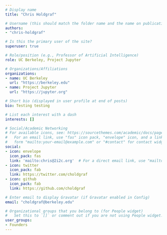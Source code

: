 ```yaml
---
# Display name
title: "Chris Holdgraf"

# Username (this should match the folder name and the name on publications)
authors:
- "chris-holdgraf"

# Is this the primary user of the site?
superuser: true

# Role/position (e.g., Professor of Artificial Intelligence)
role: UC Berkeley, Project Jupyter

# Organizations/Affiliations
organizations:
- name: UC Berkeley
  url: "https://berkeley.edu"
- name: Project Jupyter
  url: "https://jupyter.org"

# Short bio (displayed in user profile at end of posts)
bio: Testing testing

# List each interest with a dash
interests: []

# Social/Academic Networking
# For available icons, see: https://sourcethemes.com/academic/docs/page-builder/#icons
#   For an email link, use "fas" icon pack, "envelope" icon, and a link in the
#   form "mailto:your-email@example.com" or "#contact" for contact widget.
social:
- icon: envelope
  icon_pack: fas
  link: 'mailto:chris@2i2c.org'  # For a direct email link, use "mailto:test@example.org".
- icon: twitter
  icon_pack: fab
  link: https://twitter.com/choldgraf
- icon: github
  icon_pack: fab
  link: https://github.com/choldgraf

# Enter email to display Gravatar (if Gravatar enabled in Config)
email: "choldgraf@berkeley.edu"

# Organizational groups that you belong to (for People widget)
#   Set this to `[]` or comment out if you are not using People widget.
user_groups:
- Founders
---
```

